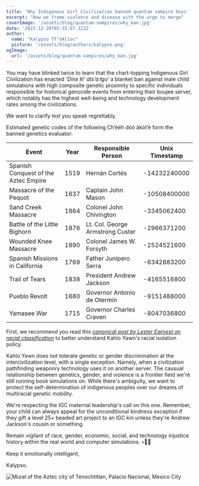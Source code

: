 ```yaml
---
title: 'Why Indigenous Girl Civilization banned quantum vampire boys'
excerpt: "How we frame violence and disease with the urge to merge"
coverImage: '/assets/blog/quantum-vampires/why_ban.jpg'
date: '2023-12-20T05:35:07.322Z'
author:
  name: "Kalypso Tł’óAlloc"
  picture: '/assets/blog/authors/kalypso.png'
ogImage:
  url: '/assets/blog/quantum-vampires/why_ban.jpg'
---
```

You may have blinked twice to learn that the chart-topping Indigenous Girl Civilization has enacted *'Diné łííʼ átsʼá:łgo'* a blanket ban against male child simulations with high composite genetic proximity to specific individuals responsible for historical genocide events from entering their boujee server, which notably has the highest well-being and technology development rates among the civilizations.

We want to clarify lest you speak regrettably.

Estimated genetic codes of the following Chʼééh dóó ákótʼé form the banned genetics evaluator:

| Event                                    | Year | Responsible Person                  | Unix Timestamp |
|------------------------------------------|------|------------------------------------|----------------|
| Spanish Conquest of the Aztec Empire     | 1519 | Hernán Cortés                       | -14232240000   |
| Massacre of the Pequot                   | 1637 | Captain John Mason                  | -10508400000   |
| Sand Creek Massacre                      | 1864 | Colonel John Chivington             | -3345062400    |
| Battle of the Little Bighorn             | 1876 | Lt. Col. George Armstrong Custer    | -2966371200    |
| Wounded Knee Massacre                    | 1890 | Colonel James W. Forsyth            | -2524521600    |
| Spanish Missions in California           | 1769 | Father Junípero Serra               | -6342883200    |
| Trail of Tears                           | 1838 | President Andrew Jackson            | -4165516800    |
| Pueblo Revolt                            | 1680 | Governor Antonio de Otermín         | -9151488000    |
| Yamasee War                              | 1715 | Governor Charles Craven             | -8047036800    |


First, we recommend you read this [*canonical post by Lester Earnest on racial classification*](https://web.stanford.edu/~learnest/earth/mongrel.html) to better understand Kahlo Yawn's racial isolation policy.

Kahlo Yawn does not tolerate genetic or gender discrimination at the intercivilization level, with a single exception. Namely, when a civilization pathfinding weaponry technology uses it on another server. The causual relationship between genetics, gender, and violence is a frontier field we're still running book simulations on. While there's ambiguity, we want to protect the self-determination of indigenous peoples over our dreams of multiracial genetic mobility.

We're respecting the IGC maternal leadership's call on this one. Remember, your child can always appeal for the unconditional kindness exception if they gift a level 25+ beaded art project to an IGC kin unless they're Andrew Jackson's cousin or something.

Remain vigilant of race, gender, economic, social, and technology injustice history within the real world and computer simulations. 💀💪🏾

Keep it emotionally intelligent,

Kalypso.

![Mural of the Aztec city of Tenochtitlan, Palacio Nacional, Mexico City](https://upload.wikimedia.org/wikipedia/commons/thumb/c/c6/Murales_Rivera_-_Markt_in_Tlatelolco_3.jpg/1280px-Murales_Rivera_-_Markt_in_Tlatelolco_3.jpg)

